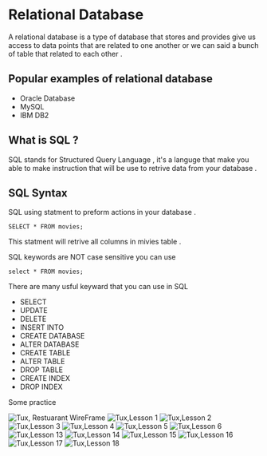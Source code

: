 # Relational Database 
A relational database is a type of database that stores and provides give us access to data points that are related to one another or we can said a bunch of table that related to each other . 

## Popular examples of relational database 
-  Oracle Database
- MySQL
- IBM DB2

## What is SQL ? 

SQL stands for Structured Query Language , it's a languge that make you able to make instruction that will be use to retrive data from your database .  

## SQL Syntax 
SQL using statment to preform actions in your database . 

    SELECT * FROM movies;

This statment will retrive all columns in mivies table . 

SQL keywords are NOT case sensitive you can use

    select * FROM movies;

There are many usful keyward that you can use in SQL 

- SELECT
- UPDATE 
- DELETE
- INSERT INTO 
- CREATE DATABASE 
- ALTER DATABASE
- CREATE TABLE 
- ALTER TABLE 
- DROP TABLE 
- CREATE INDEX 
- DROP INDEX 

Some practice

![Tux, Restuarant WireFrame](/assets/images/RestuarantWireFrame.png)
  ![Tux,Lesson 1](/assets/relational-database/lesson-1.jpg)
  ![Tux,Lesson 2](/assets/relational-database/lesson-2.jpg)
  ![Tux,Lesson 3](/assets/relational-database/lesson-3.jpg)
  ![Tux,Lesson 4](/assets/relational-database/lesson-4.jpg)
  ![Tux,Lesson 5](./assets/relational-database/lesson-5.jpg)
  ![Tux,Lesson 6](/assets/relational-database/lesson-6.jpg)
  ![Tux,Lesson 13](/assets/relational-database/lesson-13.jpg)
  ![Tux,Lesson 14](/assets/relational-database/lesson-14.jpg)
  ![Tux,Lesson 15](/assets/relational-database/lesson-15.jpg)
  ![Tux,Lesson 16](/assets/relational-database/lesson-16.jpg)
  ![Tux,Lesson 17](/assets/relational-database/lesson-17.jpg)
  ![Tux,Lesson 18](/assets/relational-database/lesson-18.jpg)